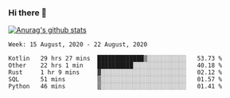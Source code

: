 ### Hi there 👋

[![Anurag's github stats](https://github-readme-stats.vercel.app/api?username=jinserrr&show_icons=true)](https://github.com/anuraghazra/github-readme-stats)


<!--START_SECTION:waka-->
```text
Week: 15 August, 2020 - 22 August, 2020

Kotlin   29 hrs 27 mins  █████████████▒░░░░░░░░░░░   53.73 % 
Other    22 hrs 1 min    ██████████░░░░░░░░░░░░░░░   40.18 % 
Rust     1 hr 9 mins     ▓░░░░░░░░░░░░░░░░░░░░░░░░   02.12 % 
SQL      51 mins         ▒░░░░░░░░░░░░░░░░░░░░░░░░   01.57 % 
Python   46 mins         ▒░░░░░░░░░░░░░░░░░░░░░░░░   01.41 % 
```
<!--END_SECTION:waka-->
